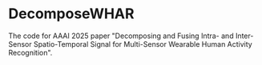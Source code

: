 # DecomposeWHAR
The code for AAAI 2025 paper "Decomposing and Fusing Intra- and Inter-Sensor Spatio-Temporal Signal for Multi-Sensor Wearable Human Activity Recognition".
